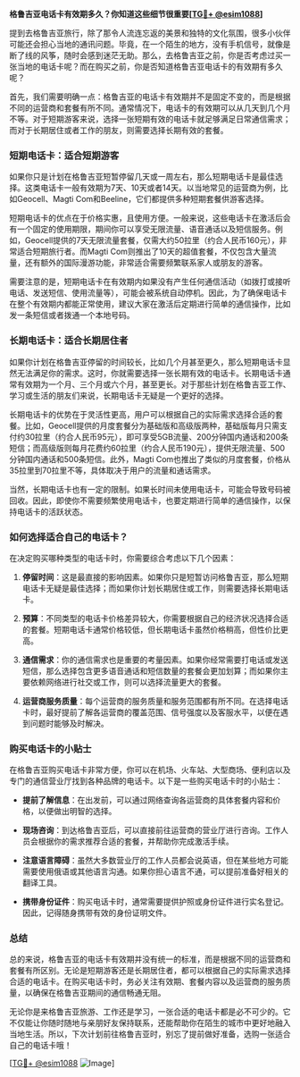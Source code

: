 **格鲁吉亚电话卡有效期多久？你知道这些细节很重要[[TG💪+ @esim1088](https://t.me/s/esim1088)]**

提到去格鲁吉亚旅行，除了那令人流连忘返的美景和独特的文化氛围，很多小伙伴可能还会担心当地的通讯问题。毕竟，在一个陌生的地方，没有手机信号，就像是断了线的风筝，随时会感到迷茫无助。那么，去格鲁吉亚之前，你是否考虑过买一张当地的电话卡呢？而在购买之前，你是否知道格鲁吉亚电话卡的有效期有多久呢？

首先，我们需要明确一点：格鲁吉亚的电话卡有效期并不是固定不变的，而是根据不同的运营商和套餐有所不同。通常情况下，电话卡的有效期可以从几天到几个月不等。对于短期游客来说，选择一张短期有效的电话卡就足够满足日常通信需求；而对于长期居住或者工作的朋友，则需要选择长期有效的套餐。

### 短期电话卡：适合短期游客

如果你只是计划在格鲁吉亚短暂停留几天或一周左右，那么短期电话卡是最佳选择。这类电话卡一般有效期为7天、10天或者14天。以当地常见的运营商为例，比如Geocell、Magti Com和Beeline，它们都提供多种短期套餐供游客选择。

短期电话卡的优点在于价格实惠，且使用方便。一般来说，这些电话卡在激活后会有一个固定的使用期限，期间你可以享受无限流量、语音通话以及短信服务。例如，Geocell提供的7天无限流量套餐，仅需大约50拉里（约合人民币160元），非常适合短期旅行者。而Magti Com则推出了10天的超值套餐，不仅包含大量流量，还有额外的国际漫游功能，非常适合需要频繁联系家人或朋友的游客。

需要注意的是，短期电话卡在有效期内如果没有产生任何通信活动（如拨打或接听电话、发送短信、使用流量等），可能会被系统自动停机。因此，为了确保电话卡在整个有效期内都能正常使用，建议大家在激活后定期进行简单的通信操作，比如发一条短信或者拨通一个本地号码。

### 长期电话卡：适合长期居住者

如果你计划在格鲁吉亚停留的时间较长，比如几个月甚至更久，那么短期电话卡显然无法满足你的需求。这时，你就需要选择一张长期有效的电话卡。长期电话卡通常有效期为一个月、三个月或六个月，甚至更长。对于那些计划在格鲁吉亚工作、学习或生活的朋友们来说，长期电话卡无疑是一个更好的选择。

长期电话卡的优势在于灵活性更高，用户可以根据自己的实际需求选择合适的套餐。比如，Geocell提供的月度套餐分为基础版和高级版两种，基础版每月只需支付约30拉里（约合人民币95元），即可享受5GB流量、200分钟国内通话和200条短信；而高级版则每月花费约60拉里（约合人民币190元），提供无限流量、500分钟国内通话和500条短信。此外，Magti Com也推出了类似的月度套餐，价格从35拉里到70拉里不等，具体取决于用户的流量和通话需求。

当然，长期电话卡也有一定的限制。如果长时间未使用电话卡，可能会导致号码被回收。因此，即使你不需要频繁使用电话卡，也要定期进行简单的通信操作，以保持电话卡的活跃状态。

### 如何选择适合自己的电话卡？

在决定购买哪种类型的电话卡时，你需要综合考虑以下几个因素：

1. **停留时间**：这是最直接的影响因素。如果你只是短暂访问格鲁吉亚，那么短期电话卡无疑是最佳选择；而如果你计划长期居住或工作，则需要选择长期电话卡。
   
2. **预算**：不同类型的电话卡价格差异较大，你需要根据自己的经济状况选择合适的套餐。短期电话卡通常价格较低，但长期电话卡虽然价格稍高，但性价比更高。

3. **通信需求**：你的通信需求也是重要的考量因素。如果你经常需要打电话或发送短信，那么选择包含更多语音通话和短信数量的套餐会更加划算；而如果你主要依赖网络进行社交或工作，则可以选择流量更大的套餐。

4. **运营商服务质量**：每个运营商的服务质量和服务范围都有所不同。在选择电话卡时，最好提前了解各运营商的覆盖范围、信号强度以及客服水平，以便在遇到问题时能够及时解决。

### 购买电话卡的小贴士

在格鲁吉亚购买电话卡非常方便，你可以在机场、火车站、大型商场、便利店以及专门的通信营业厅找到各种品牌的电话卡。以下是一些购买电话卡时的小贴士：

- **提前了解信息**：在出发前，可以通过网络查询各运营商的具体套餐内容和价格，以便做出明智的选择。
  
- **现场咨询**：到达格鲁吉亚后，可以直接前往运营商的营业厅进行咨询。工作人员会根据你的需求推荐合适的套餐，并帮助你完成激活手续。

- **注意语言障碍**：虽然大多数营业厅的工作人员都会说英语，但在某些地方可能需要使用俄语或其他语言沟通。如果你担心语言不通，可以提前准备好相关的翻译工具。

- **携带身份证件**：购买电话卡时，通常需要提供护照或身份证件进行实名登记。因此，记得随身携带有效的身份证明文件。

### 总结

总的来说，格鲁吉亚的电话卡有效期并没有统一的标准，而是根据不同的运营商和套餐有所区别。无论是短期游客还是长期居住者，都可以根据自己的实际需求选择合适的电话卡。在购买电话卡时，务必关注有效期、套餐内容以及运营商的服务质量，以确保在格鲁吉亚期间的通信畅通无阻。

无论你是来格鲁吉亚旅游、工作还是学习，一张合适的电话卡都是必不可少的。它不仅能让你随时随地与亲朋好友保持联系，还能帮助你在陌生的城市中更好地融入当地生活。所以，下次计划前往格鲁吉亚时，别忘了提前做好准备，选购一张适合自己的电话卡哦！

[[TG💪+ @esim1088](https://t.me/s/esim1088) ![Image](https://i.postimg.cc/4NQfJmqS/Snipaste-2025-05-13-00-14-12.png)]